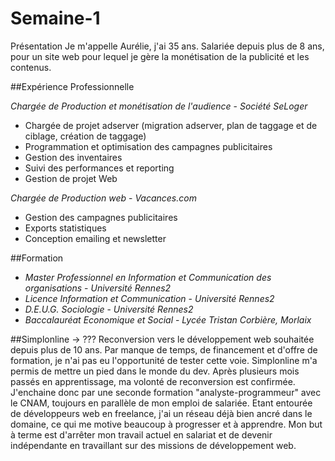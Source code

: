 # Semaine-1
Présentation
Je m'appelle Aurélie, j'ai 35 ans.
Salariée depuis plus de 8 ans, pour un site web pour lequel je gère la monétisation de la publicité et les contenus.

##Expérience Professionnelle

_Chargée de Production et monétisation de l'audience_ - *Société SeLoger*
* Chargée de projet adserver (migration adserver, plan de taggage et de ciblage, création de taggage)
* Programmation et optimisation des campagnes publicitaires
* Gestion des inventaires
* Suivi des performances et reporting
* Gestion de projet Web

_Chargée de Production web_ - *Vacances.com*
* Gestion des campagnes publicitaires
* Exports statistiques
* Conception emailing et newsletter

##Formation

* _Master Professionnel en Information et Communication des organisations_ - *Université Rennes2*
* _Licence Information et Communication_ - *Université Rennes2*
* _D.E.U.G. Sociologie_ - *Université Rennes2*
* _Baccalauréat Economique et Social_ - *Lycée Tristan Corbière, Morlaix*

##Simplonline -> ???
Reconversion vers le développement web souhaitée depuis plus de 10 ans.
Par manque de temps, de financement et d'offre de formation, je n'ai pas eu l'opportunité de tester cette voie. 
Simplonline m'a permis de mettre un pied dans le monde du dev. Après plusieurs mois passés en apprentissage, ma volonté de reconversion est confirmée.
J'enchaine donc par une seconde formation "analyste-programmeur" avec le CNAM, toujours en parallèle de mon emploi de salariée.
Etant entourée de développeurs web en freelance, j'ai un réseau déjà bien ancré dans le domaine, ce qui me motive beaucoup à progresser et à apprendre.
Mon but à terme est d'arrêter mon travail actuel en salariat et de devenir indépendante en travaillant sur des missions de développement web.
